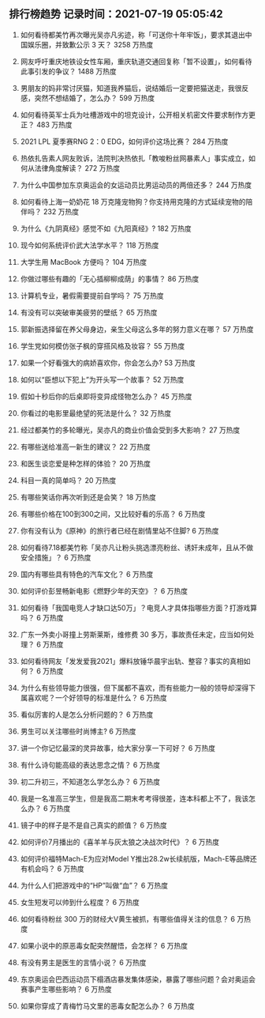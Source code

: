 
## 排行榜趋势 记录时间：2021-07-19 05:05:42
  
  1. 如何看待都美竹再次曝光吴亦凡劣迹，称「可送你十年牢饭」，要求其退出中国娱乐圈，并致歉公示 3 天？ 3258 万热度
    
  2. 网友呼吁重庆地铁设女性车厢，重庆轨道交通回复称「暂不设置」，如何看待此事引发的争议？ 1488 万热度
    
  3. 男朋友的妈非常讨厌猫，知道我养猫后，说结婚后一定要把猫送走，我很反感，突然不想结婚了，怎么办？ 599 万热度
    
  4. 如何看待英军士兵为吐槽游戏中的坦克设计，公开相关机密文件要求制作方更正？ 483 万热度
    
  5. 2021 LPL 夏季赛RNG 2：0 EDG，如何评价这场比赛？ 284 万热度
    
  6. 热依扎告素人网友败诉，法院判决热依扎「教唆粉丝网暴素人」事实成立，如何从法律角度解读？ 272 万热度
    
  7. 为什么中国参加东京奥运会的女运动员比男运动员的两倍还多？ 244 万热度
    
  8. 如何看待上海一奶奶花 18 万克隆宠物狗？你支持用克隆的方式延续宠物的陪伴吗？ 232 万热度
    
  9. 为什么《九阴真经》感觉不如《九阳真经》? 182 万热度
    
  10. 现今如何系统评价武大法学水平？ 118 万热度
    
  11. 大学生用 MacBook 方便吗？ 104 万热度
    
  12. 你做过哪些有趣的「无心插柳柳成荫」的事情？ 86 万热度
    
  13. 计算机专业，暑假需要提前自学吗？ 75 万热度
    
  14. 有没有可以突破审美疲劳的壁纸？ 65 万热度
    
  15. 郭新振选择留在养父母身边，亲生父母这么多年的努力意义在哪？ 57 万热度
    
  16. 学生党如何模仿张子枫的穿搭风格及妆容？ 55 万热度
    
  17. 如果一个好看强大的病娇喜欢你，你会怎么办? 53 万热度
    
  18. 如何以“臣想以下犯上”为开头写一个故事？ 52 万热度
    
  19. 假如十秒后你的后桌即将变异成怪物怎么办？ 45 万热度
    
  20. 你看过的电影里最绝望的死法是什么？ 32 万热度
    
  21. 经过都美竹的多轮曝光，吴亦凡的商业价值会受到多大影响？ 27 万热度
    
  22. 有哪些送给准高一新生的建议？ 22 万热度
    
  23. 和医生谈恋爱是种怎样的体验？ 20 万热度
    
  24. 科目一真的简单吗？ 20 万热度
    
  25. 有哪些笑话你再次听到还是会笑？ 18 万热度
    
  26. 有哪些价格在100到300之间，又比较好看的乐高？ 6 万热度
    
  27. 你有没有认为《原神》的旅行者已经在剧情里站不住脚? 6 万热度
    
  28. 如何看待7.18都美竹称「吴亦凡让粉头挑选漂亮粉丝、诱奸未成年，且从不做安全措施」？ 6 万热度
    
  29. 国内有哪些具有特色的汽车文化？ 6 万热度
    
  30. 如何评价彭昱畅新电影《燃野少年的天空》？ 6 万热度
    
  31. 如何看待「我国电竞人才缺口达50万」？电竞人才具体指哪些方面？打游戏算吗？ 6 万热度
    
  32. 广东一外卖小哥撞上劳斯莱斯，维修费 30 多万，事故责任未定，应当如何处理？ 6 万热度
    
  33. 如何看待网友「发发爱我2021」爆料放锤华晨宇出轨、整容？事实的真相如何？ 6 万热度
    
  34. 为什么有些领导能力很强，但下属都不喜欢，而有些能力一般的领导却深得下属喜欢呢？一个好领导的标准是什么？ 6 万热度
    
  35. 看似厉害的人是怎么分析问题的？ 6 万热度
    
  36. 男生可以关注哪些时尚博主? 6 万热度
    
  37. 讲一个你记忆最深的灵异故事，给大家分享一下可好？ 6 万热度
    
  38. 有什么诗句能高级的表达思念之情？ 6 万热度
    
  39. 初二升初三，不知道怎么学怎么办？ 6 万热度
    
  40. 我是一名准高三学生，但是我高二期末考考得很差，连本科都上不了，我该怎么办？ 6 万热度
    
  41. 镜子中的样子是不是自己真实的颜值？ 6 万热度
    
  42. 如何评价7月播出的《喜羊羊与灰太狼之决战次时代》？ 6 万热度
    
  43. 如何评价福特Mach-E为应对Model Y推出28.2w长续航版，Mach-E等品牌还有机会吗？ 6 万热度
    
  44. 为什么人们把游戏中的“HP”叫做“血”？ 6 万热度
    
  45. 女生短发可以帅到什么程度？ 6 万热度
    
  46. 如何看待粉丝 300 万的财经大V黄生被抓，有哪些值得关注的信息？ 6 万热度
    
  47. 如果小说中的原恶毒女配突然醒悟，会怎样？ 6 万热度
    
  48. 有没有男主是医生的言情小说？ 6 万热度
    
  49. 东京奥运会巴西运动员下榻酒店暴发集体感染，暴露了哪些问题？会对奥运会赛事产生哪些影响？ 6 万热度
    
  50. 如果你穿成了青梅竹马文里的恶毒女配怎么办？ 6 万热度
    